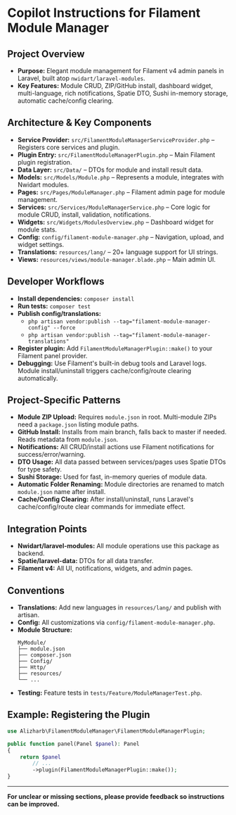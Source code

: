 # Copilot Instructions for Filament Module Manager

## Project Overview

- **Purpose:** Elegant module management for Filament v4 admin panels in Laravel, built atop `nwidart/laravel-modules`.
- **Key Features:** Module CRUD, ZIP/GitHub install, dashboard widget, multi-language, rich notifications, Spatie DTO, Sushi in-memory storage, automatic cache/config clearing.

## Architecture & Key Components

- **Service Provider:** `src/FilamentModuleManagerServiceProvider.php` – Registers core services and plugin.
- **Plugin Entry:** `src/FilamentModuleManagerPlugin.php` – Main Filament plugin registration.
- **Data Layer:** `src/Data/` – DTOs for module and install result data.
- **Models:** `src/Models/Module.php` – Represents a module, integrates with Nwidart modules.
- **Pages:** `src/Pages/ModuleManager.php` – Filament admin page for module management.
- **Services:** `src/Services/ModuleManagerService.php` – Core logic for module CRUD, install, validation, notifications.
- **Widgets:** `src/Widgets/ModulesOverview.php` – Dashboard widget for module stats.
- **Config:** `config/filament-module-manager.php` – Navigation, upload, and widget settings.
- **Translations:** `resources/lang/` – 20+ language support for UI strings.
- **Views:** `resources/views/module-manager.blade.php` – Main admin UI.

## Developer Workflows

- **Install dependencies:** `composer install`
- **Run tests:** `composer test`
- **Publish config/translations:**
  - `php artisan vendor:publish --tag="filament-module-manager-config" --force`
  - `php artisan vendor:publish --tag="filament-module-manager-translations"`
- **Register plugin:** Add `FilamentModuleManagerPlugin::make()` to your Filament panel provider.
- **Debugging:** Use Filament's built-in debug tools and Laravel logs. Module install/uninstall triggers cache/config/route clearing automatically.

## Project-Specific Patterns

- **Module ZIP Upload:** Requires `module.json` in root. Multi-module ZIPs need a `package.json` listing module paths.
- **GitHub Install:** Installs from main branch, falls back to master if needed. Reads metadata from `module.json`.
- **Notifications:** All CRUD/install actions use Filament notifications for success/error/warning.
- **DTO Usage:** All data passed between services/pages uses Spatie DTOs for type safety.
- **Sushi Storage:** Used for fast, in-memory queries of module data.
- **Automatic Folder Renaming:** Module directories are renamed to match `module.json` name after install.
- **Cache/Config Clearing:** After install/uninstall, runs Laravel's cache/config/route clear commands for immediate effect.

## Integration Points

- **Nwidart/laravel-modules:** All module operations use this package as backend.
- **Spatie/laravel-data:** DTOs for all data transfer.
- **Filament v4:** All UI, notifications, widgets, and admin pages.

## Conventions

- **Translations:** Add new languages in `resources/lang/` and publish with artisan.
- **Config:** All customizations via `config/filament-module-manager.php`.
- **Module Structure:**
  ```
  MyModule/
  ├── module.json
  ├── composer.json
  ├── Config/
  ├── Http/
  ├── resources/
  └── ...
  ```
- **Testing:** Feature tests in `tests/Feature/ModuleManagerTest.php`.

## Example: Registering the Plugin

```php
use Alizharb\FilamentModuleManager\FilamentModuleManagerPlugin;

public function panel(Panel $panel): Panel
{
    return $panel
        // ...
        ->plugin(FilamentModuleManagerPlugin::make());
}
```

---

**For unclear or missing sections, please provide feedback so instructions can be improved.**
